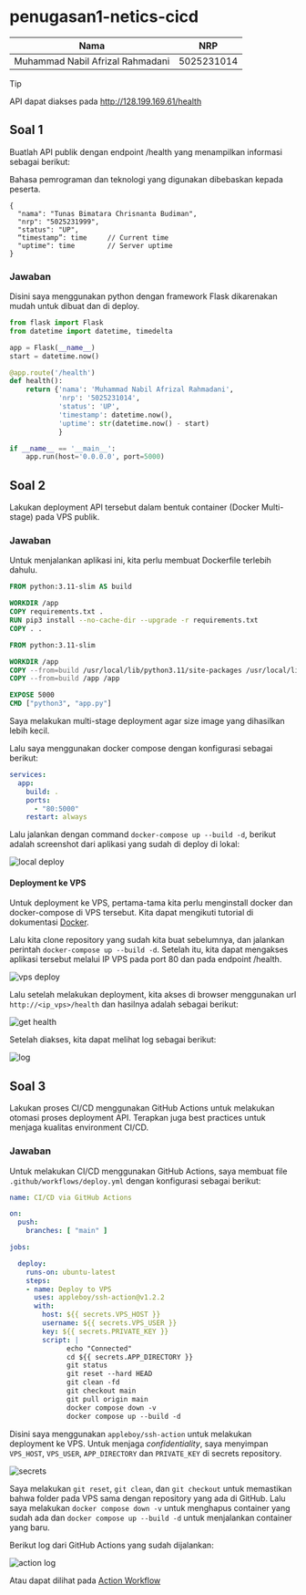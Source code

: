 # penugasan1-netics-cicd

|               Nama               |    NRP     |
| :------------------------------: | :--------: |
| Muhammad Nabil Afrizal Rahmadani | 5025231014 |

> [!TIP]
> API dapat diakses pada http://128.199.169.61/health

## Soal 1
Buatlah API publik dengan endpoint /health yang menampilkan informasi sebagai berikut:

Bahasa pemrograman dan teknologi yang digunakan dibebaskan kepada peserta.

```
{
  "nama": "Tunas Bimatara Chrisnanta Budiman",
  "nrp": "5025231999",
  "status": "UP",
  “timestamp”: time	    // Current time
  "uptime": time		// Server uptime
}
```

### Jawaban
Disini saya menggunakan python dengan framework Flask dikarenakan mudah untuk dibuat dan di deploy.

```py
from flask import Flask
from datetime import datetime, timedelta

app = Flask(__name__)
start = datetime.now()

@app.route('/health')
def health():
    return {'nama': 'Muhammad Nabil Afrizal Rahmadani',
            'nrp': '5025231014',
            'status': 'UP',
            'timestamp': datetime.now(),
            'uptime': str(datetime.now() - start)
            }

if __name__ == '__main__':
    app.run(host='0.0.0.0', port=5000)
```

## Soal 2
Lakukan deployment API tersebut dalam bentuk container (Docker Multi-stage) pada VPS publik.

### Jawaban
Untuk menjalankan aplikasi ini, kita perlu membuat Dockerfile terlebih dahulu.

```Dockerfile
FROM python:3.11-slim AS build

WORKDIR /app
COPY requirements.txt .
RUN pip3 install --no-cache-dir --upgrade -r requirements.txt
COPY . .

FROM python:3.11-slim

WORKDIR /app
COPY --from=build /usr/local/lib/python3.11/site-packages /usr/local/lib/python3.11/site-packages
COPY --from=build /app /app

EXPOSE 5000
CMD ["python3", "app.py"]
```

Saya melakukan multi-stage deployment agar size image yang dihasilkan lebih kecil.

Lalu saya menggunakan docker compose dengan konfigurasi sebagai berikut:

```yml
services:
  app:
    build: .
    ports:
      - "80:5000"
    restart: always
```

Lalu jalankan dengan command `docker-compose up --build -d`, berikut adalah screenshot dari aplikasi yang sudah di deploy di lokal:

![local deploy](media/deploy_local.png)

#### Deployment ke VPS

Untuk deployment ke VPS, pertama-tama kita perlu menginstall docker dan docker-compose di VPS tersebut. Kita dapat mengikuti tutorial di dokumentasi [Docker](https://docs.docker.com/engine/install/ubuntu/).

Lalu kita clone repository yang sudah kita buat sebelumnya, dan jalankan perintah `docker-compose up --build -d`. Setelah itu, kita dapat mengakses aplikasi tersebut melalui IP VPS pada port 80 dan pada endpoint /health.

![vps deploy](media/deploy_on_vps.png)

Lalu setelah melakukan deployment, kita akses di browser menggunakan url `http://<ip_vps>/health` dan hasilnya adalah sebagai berikut:

![get health](media/get_from_browser.png)

Setelah diakses, kita dapat melihat log sebagai berikut:

![log](media/log_on_vps.png)

## Soal 3
Lakukan proses CI/CD menggunakan GitHub Actions untuk melakukan otomasi proses deployment API. Terapkan juga best practices untuk menjaga kualitas environment CI/CD.

### Jawaban
Untuk melakukan CI/CD menggunakan GitHub Actions, saya membuat file `.github/workflows/deploy.yml` dengan konfigurasi sebagai berikut:

```yml
name: CI/CD via GitHub Actions

on:
  push:
    branches: [ "main" ]

jobs:

  deploy:
    runs-on: ubuntu-latest
    steps:
    - name: Deploy to VPS
      uses: appleboy/ssh-action@v1.2.2
      with: 
        host: ${{ secrets.VPS_HOST }}
        username: ${{ secrets.VPS_USER }}
        key: ${{ secrets.PRIVATE_KEY }}
        script: |
              echo "Connected"
              cd ${{ secrets.APP_DIRECTORY }}
              git status
              git reset --hard HEAD
              git clean -fd
              git checkout main
              git pull origin main
              docker compose down -v
              docker compose up --build -d
```

Disini saya menggunakan `appleboy/ssh-action` untuk melakukan deployment ke VPS. Untuk menjaga _confidentiality_, saya menyimpan `VPS_HOST`, `VPS_USER`, `APP_DIRECTORY` dan `PRIVATE_KEY` di secrets repository.

![secrets](media/secrets.png)

Saya melakukan `git reset`, `git clean`, dan `git checkout` untuk memastikan bahwa folder pada VPS sama dengan repository yang ada di GitHub. Lalu saya melakukan `docker compose down -v` untuk menghapus container yang sudah ada dan `docker compose up --build -d` untuk menjalankan container yang baru.

Berikut log dari GitHub Actions yang sudah dijalankan:

![action log](media/action_log.png)

Atau dapat dilihat pada [Action Workflow](https://github.com/miraicantsleep/penugasan1-netics-cicd/actions/runs/14119305586/job/39556462944)